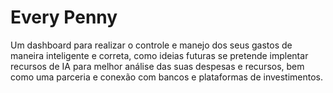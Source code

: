 # Every Penny

Um dashboard para realizar o controle e manejo dos seus gastos de maneira inteligente e correta, como ideias futuras se pretende implentar recursos de IA para melhor análise das suas despesas e recursos, 
bem como uma parceria e conexão com bancos e plataformas de investimentos.
